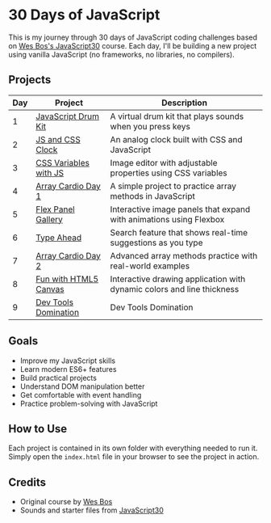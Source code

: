 # 30 Days of JavaScript

This is my journey through 30 days of JavaScript coding challenges based on [Wes Bos's JavaScript30](https://javascript30.com/) course. Each day, I'll be building a new project using vanilla JavaScript (no frameworks, no libraries, no compilers).

## Projects

| Day | Project | Description |
|-----|---------|-------------|
| 1 | [JavaScript Drum Kit](./Day1-Drum%20Kit) | A virtual drum kit that plays sounds when you press keys |
| 2 | [JS and CSS Clock](./Day2-JSClock) | An analog clock built with CSS and JavaScript |
| 3 | [CSS Variables with JS](./Day3-CSS%20Variables) | Image editor with adjustable properties using CSS variables |
| 4 | [Array Cardio Day 1](./Day4-Array%20Cardio%201) | A simple project to practice array methods in JavaScript |
| 5 | [Flex Panel Gallery](./Day5-Flex%20Panel%20Gallery) | Interactive image panels that expand with animations using Flexbox |
| 6 | [Type Ahead](./Day6-Type%20Ahead) | Search feature that shows real-time suggestions as you type |
| 7 | [Array Cardio Day 2](./Day7-Array%20Cardio%202) | Advanced array methods practice with real-world examples |
| 8 | [Fun with HTML5 Canvas](./Day8-Fun%20with%20HTML5%20Canvas) | Interactive drawing application with dynamic colors and line thickness |
| 9 | [Dev Tools Domination](./Day9-Dev%20Tools%20Domination) | Dev Tools Domination |

## Goals

- Improve my JavaScript skills
- Learn modern ES6+ features
- Build practical projects
- Understand DOM manipulation better
- Get comfortable with event handling
- Practice problem-solving with JavaScript

## How to Use

Each project is contained in its own folder with everything needed to run it. Simply open the `index.html` file in your browser to see the project in action.

## Credits

- Original course by [Wes Bos](https://wesbos.com/)
- Sounds and starter files from [JavaScript30](https://javascript30.com/) 
